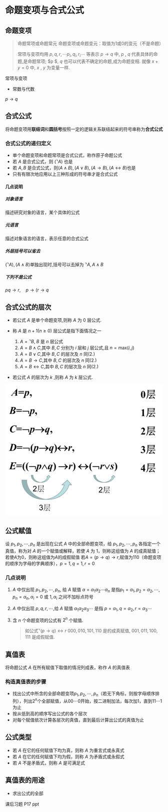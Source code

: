 
# 命题变项与合式公式
## 命题变项
> 命题常项或命题常元
> 命题变项或命题变元：取值为1或0的变元（不是命题）
>
> 常项与变项均用 $p,q,r,\cdots p_i,q_i,r_i\cdots$ 等表示 $p\to q$ 中, $p$ , $q$ 代表具体的命题,是命题常项;
> $p $, $q$ 也可以代表不确定的命题,成为命题变相.
> 就像 $x+y=0$ 中, $x$ , $y$ 为变量一样.

常项与变项
+ 常数与代数

$p\to q$


## 合式公式
将命题变项用**联结词**和**圆括号**按照一定的逻辑关系联结起来的符号串称为**合式公式**

### 合式公式的递归定义
+ 单个命题变项和命题常项是合式公式，称作原子命题公式
+ 若 $A$ 是合式公式，则 $(\urcorner A)$ 也是
+ 若 $A,B$ 是合式公式，则$(A\wedge B),(A\vee B),(A\to B),(A\leftrightarrow B)$也是
+ 只有有限次地应用以上三种形成的符号串才是合式公式

#### 几点说明

##### 对象语言

描述研究对象的语言，某个具体的公式

##### 元语言

描述对象语言的语言，表示任意的合式公式

##### 外层括号可以省去

$(\urcorner A),(A\wedge B)$单独出现时,括号可以去掉为 $\urcorner A,A\wedge B$

##### 下列不是公式

$pq\to r,\quad p\to(r\to q$

## 合式公式的层次

+   若公式 $A$ 是单个命题变项,则称 $A$ 为 $0$ 层公式.
+   称 $A$ 是 $n+1(n\geq 0)$ 层公式是指下面情况之一
    1.   $A=\urcorner B$, $B$ 是 $n$ 层公式
    2.   $A=B\wedge C$,其中 $B,C$ 分别为 $i$ 层和 $j$ 层公式,且 $n=\mathrm{max}(i,j)$
    3.   $A=B\vee C$,其中 $B,C$ 的层次及 $n$ 同($2.$)
    4.   $A=B\to C$,其中 $B,C$ 的层次及 $n$ 同($2.$)
    5.   $A=B\leftrightarrow C$,其中 $B,C$ 的层次及 $n$ 同($2.$)

+   若公式 $A$ 的层次为 $k$ ,则称 $A$ 为 $k$ 层公式.

![image-20210926233531650](image/image-20210926233531650.png)

## 公式赋值

设 $p_1,p_2,\cdots,p_n$ 是出现在公式 $A$ 中的全部命题变项，给 $p_1,p_2,\cdots,p_n$ 各指定一个真值，称为对 $A$ 的一个赋值或解释，若使 $A$ 为 $1$，则称这组值为 $A$ 的成真赋值；若使$A$为$0$，则称这组值为$A$的成假赋值
若$A=(p\to q)\to r,$赋值为$110$（命题变项的顺序为字母的字典顺序），$p=1,q=1,r=0$

### 几点说明

1.   $A$ 中仅出现 $p_1,p_2,\cdots,p_n,$ 给 $A$ 赋值 $\alpha=\alpha_1\alpha_2\cdots\alpha_n$ 是指$p_1=\alpha_1,p_2=\alpha_2,\cdots,p_n=\alpha_n,\alpha_i=0$ 或 $1,\alpha_i$ 之间不加标点符号

2.   $A$ 中仅出现 $p,q,r,\cdots,$给 $A$ 赋值 $\alpha_1\alpha_2\alpha_3\cdots$ 是指 $p=\alpha_1, q=\alpha_2, r=\alpha_3\cdots$

3.   含 $n$ 个命题变项的公式有 $2^n$ 个赋值.

     >   如公式$\urcorner(p\to q)\leftrightarrow r$
     >   $000,010,101,110$ 是的成真赋值, $001,011,100,111$ 是成假赋值.

## 真值表

将命题公式 $A$ 在所有赋值下取值的情况列成表，称作 $A$ 的真值表

### 构造真值表的步骤

+ 找出公式中所含的全部命题变项$p_1,p_2,\cdots,p_n$（若无下角标，则按字母顺序排列），列出$2^n$个全部赋值，从$00\cdots0$开始，按二进制加法，每次加$1$，直到$11\cdots1$为止
+ 按从低到高的顺序写出公式的各个层次
+ 对每个赋值依次计算各层次的真值，直到最后计算出公式的真值为止

## 公式类型

+ 若 $A$ 在它的任何赋值下均为真，则称 $A$ 为重言式或永真式
+ 若 $A$ 在它的任何赋值下均为假，则称 $A$ 为矛盾式或永假式
+ 若 $A$ 不是矛盾式，则称 $A$ 是可满足式

## 真值表的用途

+ 求出公式的全部

课后习题
P17
ppt 

 